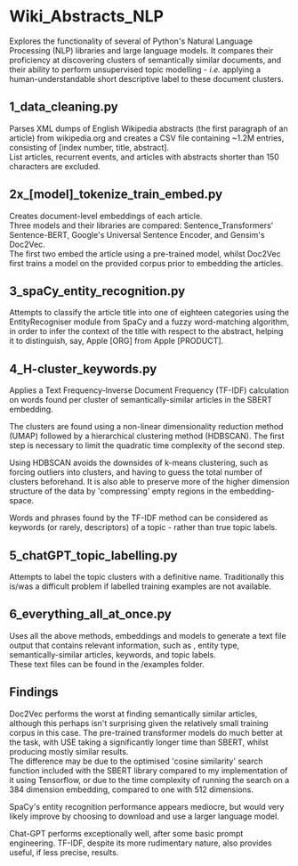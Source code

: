 # Wiki_Abstracts_NLP 

Explores the functionality of several of Python's Natural
Language Processing (NLP) libraries and large language models.  It compares their 
proficiency at discovering clusters of semantically similar documents, and their
ability to perform unsupervised topic modelling - _i.e._ applying a human-understandable 
short descriptive label to these document clusters.

## 1_data_cleaning.py  

Parses XML dumps of English Wikipedia abstracts (the first 
paragraph of an article) from wikipedia.org and creates a CSV file containing 
~1.2M entries, consisting of [index number, title, abstract].  
List articles, recurrent events, and articles with abstracts shorter than 150 
characters are excluded.

## 2x_[model]_tokenize_train_embed.py 

Creates document-level embeddings of each article.  
Three models and their libraries are compared: Sentence_Transformers' Sentence-BERT, 
Google's Universal Sentence Encoder, and Gensim's Doc2Vec.  
The first two embed the article using a pre-trained model, whilst Doc2Vec 
first trains a model on the provided corpus prior to embedding the articles.

## 3_spaCy_entity_recognition.py  

Attempts to classify the article title into one of 
eighteen categories using the EntityRecogniser module from SpaCy and a fuzzy word-matching algorithm, in order to infer the context of the title with respect to the 
abstract, helping it to distinguish, say, Apple [ORG] from Apple [PRODUCT].

## 4_H-cluster_keywords.py  

Applies a Text Frequency-Inverse Document Frequency (TF-IDF)
calculation on words found per cluster of semantically-similar articles in the SBERT embedding.  

The clusters are found using a non-linear dimensionality reduction method (UMAP) 
followed by a hierarchical clustering method (HDBSCAN).  The first step is necessary to limit the 
quadratic time complexity of the second step.

Using HDBSCAN avoids the downsides of k-means clustering, such as forcing outliers into clusters, 
and having to guess the total number of clusters beforehand.  It is also able to preserve more of
the higher dimension structure of the data by 'compressing' empty regions in the embedding-space.

Words and phrases found by the TF-IDF method can be considered as keywords (or 
rarely, descriptors) of a topic - rather than true topic labels.

## 5_chatGPT_topic_labelling.py  

Attempts to label the topic clusters with a definitive 
name.  Traditionally this is/was a difficult problem if labelled training 
examples are not available.

## 6_everything_all_at_once.py  

Uses all the above methods, embeddings and models 
to generate a text file output that contains relevant information, such as 
, entity type, semantically-similar articles, keywords, and topic labels.  
These text files can be found in the /examples folder.

## Findings

Doc2Vec performs the worst at finding semantically similar articles, although this perhaps
isn't surprising given the relatively small training corpus in this case.  The pre-trained transformer
models do much better at the task, with USE taking a significantly longer time than SBERT, 
whilst producing mostly similar results.  
The difference may be due to the optimised 'cosine similarity' search function
included with the SBERT library compared to my implementation of it using Tensorflow, or due to the time complexity of running the 
search on a 384 dimension embedding, compared to one with 512 dimensions.  

SpaCy's entity recognition performance appears mediocre, but would very likely improve by choosing to download and use a larger language model.

Chat-GPT performs exceptionally well, after some basic prompt engineering.  TF-IDF, despite its more rudimentary nature, also provides 
useful, if less precise, results.







